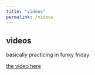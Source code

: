 ```yaml
---
title: "videos"
permalink: /videos
---
```

## videos

basically practicing in funky friday

[the video here](https://youtu.be/ttzdLEDQxnA)
